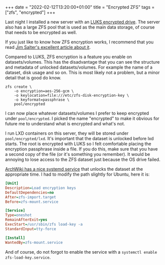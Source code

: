 +++
date = "2022-02-12T13:20:00+01:00"
title = "Encrypted ZFS"
tags = ["zfs", "encrypted"]
+++

Last night I installed a new server with an [LUKS encrypted drive](/post/2022/unlock-luks-encrypted-disk-over-ssh/). The server also has a large ZFS pool that is used as the main data storage, of course that needs to be encrypted as well.

If you just like to know how ZFS encryption works, I recommend that you read [Jim Salter's excellent article about it](https://arstechnica.com/gadgets/2021/06/a-quick-start-guide-to-openzfs-native-encryption/).

Compared to LUKS, ZFS encryption is a feature you enable on datasets/volumes. This has the disadvantage that you can see the structure and metadata of unlocked datasets/volumes. For example the name of a dataset, disk usage and so on. This is most likely not a problem, but a minor detail that is good do know.

```shell
zfs create \
    -o encryption=aes-256-gcm \
    -o keylocation=file:///etc/zfs-disk-encryption-key \
    -o keyformat=passphrase \
    pool/encrypted
```

I can now place whatever datasets/volumes I prefer to keep encrypted under `pool/encrypted`. I picked the name "encrypted" to make it obvious for future me to understand what is encrypted and what's not.

I run LXD containers on this server, they will be stored under `pool/encrypted/lxd`. It's important that the dataset is unlocked before lxd starts. The root is encrypted with LUKS so I felt comfortable placing the encryption passphrase inside a file. If you do this, make sure that you have a second copy of the file (or it's something you remember). It would be annoying to lose access to the ZFS dataset just because the OS drive failed.

[ArchWiki has a nice systemd service](https://wiki.archlinux.org/title/ZFS#Unlock_at_boot_time:_systemd) that unlocks the dataset at the appropriate time. I had to modify the path slightly for Ubuntu, here it is:

```ini
[Unit]
Description=Load encryption keys
DefaultDependencies=no
After=zfs-import.target
Before=zfs-mount.service

[Service]
Type=oneshot
RemainAfterExit=yes
ExecStart=/usr/sbin/zfs load-key -a
StandardInput=tty-force

[Install]
WantedBy=zfs-mount.service
```

And of course, do not forgot to enable the service with a `systemctl enable zfs-load-key.service`.
